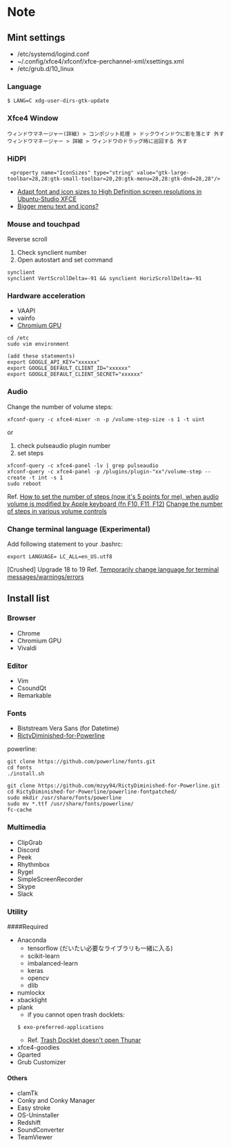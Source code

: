 # Note
## Mint settings
+ /etc/systemd/logind.conf
+ ~/.config/xfce4/xfconf/xfce-perchannel-xml/xsettings.xml
+ /etc/grub.d/10_linux

### Language
```
$ LANG=C xdg-user-dirs-gtk-update
```

### Xfce4 Window
```
ウィンドウマネージャー(詳細) > コンポジット処理 > ドックウインドウに影を落とす 外す
ウィンドウマネージャー > 詳細 > ウィンドウのドラッグ時に巡回する 外す
```

### HiDPI
```
 <property name="IconSizes" type="string" value="gtk-large-toolbar=28,28:gtk-small-toolbar=20,20:gtk-menu=28,28:gtk-dnd=28,28"/>
```
+ [Adapt font and icon sizes to High Definition screen resolutions in Ubuntu-Studio XFCE](https://askubuntu.com/questions/652021/adapt-font-and-icon-sizes-to-high-definition-screen-resolutions-in-ubuntu-studio)
+ [ Bigger menu text and icons?](https://forum.xfce.org/viewtopic.php?id=6576)


### Mouse and touchpad
Reverse scroll
1. Check synclient number
2. Open autostart and set command
```
synclient
synclient VertScrollDelta=-91 && synclient HorizScrollDelta=-91
```


### Hardware acceleration
+ VAAPI
+ vainfo
+ [Chromium GPU](https://launchpad.net/~saiarcot895/+archive/ubuntu/chromium-beta)
```
cd /etc
sudo vim environment

(add these statements)
export GOOGLE_API_KEY="xxxxxx"
export GOOGLE_DEFAULT_CLIENT_ID="xxxxxx"
export GOOGLE_DEFAULT_CLIENT_SECRET="xxxxxx"
```

### Audio
Change the number of volume steps:
```
xfconf-query -c xfce4-mixer -n -p /volume-step-size -s 1 -t uint
```
or

1. check pulseaudio plugin number
2. set steps

```
xfconf-query -c xfce4-panel -lv | grep pulseaudio
xfconf-query -c xfce4-panel -p /plugins/plugin-"xx"/volume-step --create -t int -s 1
sudo reboot
```

Ref.
[How to set the number of steps (now it's 5 points for me), when audio volume is modified by Apple keyboard (fn F10, F11, F12)](https://askubuntu.com/questions/518412/how-to-set-the-number-of-steps-now-its-5-points-for-me-when-audio-volume-is)
[Change the number of steps in various volume controls](https://forum.xfce.org/viewtopic.php?id=12082)

### Change terminal language (Experimental)
Add following statement to your .bashrc:

```
export LANGUAGE= LC_ALL=en_US.utf8
```

[Crushed] Upgrade 18 to 19
Ref. [Temporarily change language for terminal messages/warnings/errors](https://askubuntu.com/questions/142812/temporarily-change-language-for-terminal-messages-warnings-errors)


## Install list
### Browser
+ Chrome
+ Chromium GPU
+ Vivaldi

### Editor
+ Vim
+ CsoundQt
+ Remarkable

### Fonts
+ Biststream Vera Sans (for Datetime)
+ [RictyDiminished-for-Powerline](https://github.com/mzyy94/RictyDiminished-for-Powerline)

powerline:

```
git clone https://github.com/powerline/fonts.git
cd fonts
./install.sh
```

```
git clone https://github.com/mzyy94/RictyDiminished-for-Powerline.git
cd RictyDiminished-for-Powerline/powerline-fontpatched/
sudo mkdir /usr/share/fonts/powerline
sudo mv *.ttf /usr/share/fonts/powerline/
fc-cache
```

### Multimedia
+ ClipGrab
+ Discord
+ Peek
+ Rhythmbox
+ Rygel
+ SimpleScreenRecorder
+ Skype
+ Slack

### Utility
####Required
+ Anaconda
	+ tensorflow (だいたい必要なライブラリも一緒に入る)
	+ scikit-learn
	+ imbalanced-learn
	+ keras
	+ opencv
	+ dlib
+ numlockx
+ xbacklight
+ plank
	+ if you cannot open trash docklets:
	```
	$ exo-preferred-applications
	```
	+ Ref. [Trash Docklet doesn't open Thunar](https://bugs.launchpad.net/plank/+bug/1610183)
+ xfce4-goodies 
+ Gparted
+ Grub Customizer

#### Others
+ clamTk
+ Conky and Conky Manager
+ Easy stroke
+ OS-Uninstaller
+ Redshift
+ SoundConverter
+ TeamViewer
